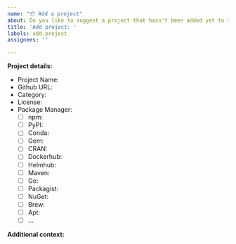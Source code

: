 ```yaml
---
name: "📦 Add a project"
about: Do you like to suggest a project that hasn't been added yet to this best-of list?
title: 'Add project: '
labels: add-project
assignees: ''

---
```


<!--
Thanks for suggesting a new project 🙌 ❤️

Please make sure that the project was not already added or suggested to this best-of list. You can ensure this by searching the projects.yaml, the Readme, and the issue list.
-->

**Project details:**
<!-- Please fill out as many of the following information as possible. -->

- Project Name:
- Github URL:
- Category:  <!-- Please choose one of the existing categories from the Readme or projects.yaml file -->
- License:
- Package Manager: <!-- Please add the IDs for all package manager that the project is available on. -->
    - [ ] npm:
    - [ ] PyPI:
    - [ ] Conda:
    - [ ] Gem:
    - [ ] CRAN:
    - [ ] Dockerhub:
    - [ ] Helmhub:
    - [ ] Maven:
    - [ ] Go:
    - [ ] Packagist:
    - [ ] NuGet:
    - [ ] Brew:
    - [ ] Apt:
    - [ ] ...

**Additional context:**

<!-- Optional. Add any other context or additional information about the project. -->
